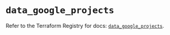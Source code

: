 # `data_google_projects`

Refer to the Terraform Registry for docs: [`data_google_projects`](https://registry.terraform.io/providers/hashicorp/google/6.13.0/docs/data-sources/projects).

